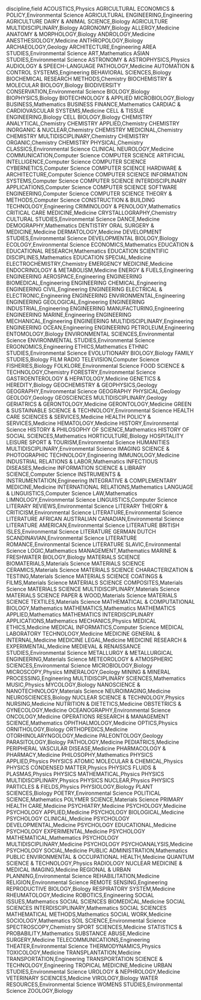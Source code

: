 discipline,field
ACOUSTICS,Physics
AGRICULTURAL ECONOMICS & POLICY,Environmental Science
AGRICULTURAL ENGINEERING,Engineering
AGRICULTURE DAIRY & ANIMAL SCIENCE,Biology
AGRICULTURE MULTIDISCIPLINARY,Biology
AGRONOMY,Biology
ALLERGY,Medicine
ANATOMY & MORPHOLOGY,Biology
ANDROLOGY,Medicine
ANESTHESIOLOGY,Medicine
ANTHROPOLOGY,Biology
ARCHAEOLOGY,Geology
ARCHITECTURE,Engineering
AREA STUDIES,Environmental Science
ART,Mathematics
ASIAN STUDIES,Environmental Science
ASTRONOMY & ASTROPHYSICS,Physics
AUDIOLOGY & SPEECH-LANGUAGE PATHOLOGY,Medicine
AUTOMATION & CONTROL SYSTEMS,Engineering
BEHAVIORAL SCIENCES,Biology
BIOCHEMICAL RESEARCH METHODS,Chemistry
BIOCHEMISTRY & MOLECULAR BIOLOGY,Biology
BIODIVERSITY CONSERVATION,Environmental Science
BIOLOGY,Biology
BIOPHYSICS,Biology
BIOTECHNOLOGY & APPLIED MICROBIOLOGY,Biology
BUSINESS,Mathematics
BUSINESS FINANCE,Mathematics
CARDIAC & CARDIOVASCULAR SYSTEMS,Medicine
CELL & TISSUE ENGINEERING,Biology
CELL BIOLOGY,Biology
CHEMISTRY ANALYTICAL,Chemistry
CHEMISTRY APPLIED,Chemistry
CHEMISTRY INORGANIC & NUCLEAR,Chemistry
CHEMISTRY MEDICINAL,Chemistry
CHEMISTRY MULTIDISCIPLINARY,Chemistry
CHEMISTRY ORGANIC,Chemistry
CHEMISTRY PHYSICAL,Chemistry
CLASSICS,Environmental Science
CLINICAL NEUROLOGY,Medicine
COMMUNICATION,Computer Science
COMPUTER SCIENCE ARTIFICIAL INTELLIGENCE,Computer Science
COMPUTER SCIENCE CYBERNETICS,Computer Science
COMPUTER SCIENCE HARDWARE & ARCHITECTURE,Computer Science
COMPUTER SCIENCE INFORMATION SYSTEMS,Computer Science
COMPUTER SCIENCE INTERDISCIPLINARY APPLICATIONS,Computer Science
COMPUTER SCIENCE SOFTWARE ENGINEERING,Computer Science
COMPUTER SCIENCE THEORY & METHODS,Computer Science
CONSTRUCTION & BUILDING TECHNOLOGY,Engineering
CRIMINOLOGY & PENOLOGY,Mathematics
CRITICAL CARE MEDICINE,Medicine
CRYSTALLOGRAPHY,Chemistry
CULTURAL STUDIES,Environmental Science
DANCE,Medicine
DEMOGRAPHY,Mathematics
DENTISTRY ORAL SURGERY & MEDICINE,Medicine
DERMATOLOGY,Medicine
DEVELOPMENT STUDIES,Environmental Science
DEVELOPMENTAL BIOLOGY,Biology
ECOLOGY,Environmental Science
ECONOMICS,Mathematics
EDUCATION & EDUCATIONAL RESEARCH,Mathematics
EDUCATION SCIENTIFIC DISCIPLINES,Mathematics
EDUCATION SPECIAL,Medicine
ELECTROCHEMISTRY,Chemistry
EMERGENCY MEDICINE,Medicine
ENDOCRINOLOGY & METABOLISM,Medicine
ENERGY & FUELS,Engineering
ENGINEERING AEROSPACE,Engineering
ENGINEERING BIOMEDICAL,Engineering
ENGINEERING CHEMICAL,Engineering
ENGINEERING CIVIL,Engineering
ENGINEERING ELECTRICAL & ELECTRONIC,Engineering
ENGINEERING ENVIRONMENTAL,Engineering
ENGINEERING GEOLOGICAL,Engineering
ENGINEERING INDUSTRIAL,Engineering
ENGINEERING MANUFACTURING,Engineering
ENGINEERING MARINE,Engineering
ENGINEERING MECHANICAL,Engineering
ENGINEERING MULTIDISCIPLINARY,Engineering
ENGINEERING OCEAN,Engineering
ENGINEERING PETROLEUM,Engineering
ENTOMOLOGY,Biology
ENVIRONMENTAL SCIENCES,Environmental Science
ENVIRONMENTAL STUDIES,Environmental Science
ERGONOMICS,Engineering
ETHICS,Mathematics
ETHNIC STUDIES,Environmental Science
EVOLUTIONARY BIOLOGY,Biology
FAMILY STUDIES,Biology
FILM RADIO TELEVISION,Computer Science
FISHERIES,Biology
FOLKLORE,Environmental Science
FOOD SCIENCE & TECHNOLOGY,Chemistry
FORESTRY,Environmental Science
GASTROENTEROLOGY & HEPATOLOGY,Medicine
GENETICS & HEREDITY,Biology
GEOCHEMISTRY & GEOPHYSICS,Geology
GEOGRAPHY,Environmental Science
GEOGRAPHY PHYSICAL,Geology
GEOLOGY,Geology
GEOSCIENCES MULTIDISCIPLINARY,Geology
GERIATRICS & GERONTOLOGY,Medicine
GERONTOLOGY,Medicine
GREEN & SUSTAINABLE SCIENCE & TECHNOLOGY,Environmental Science
HEALTH CARE SCIENCES & SERVICES,Medicine
HEALTH POLICY & SERVICES,Medicine
HEMATOLOGY,Medicine
HISTORY,Environmental Science
HISTORY & PHILOSOPHY OF SCIENCE,Mathematics
HISTORY OF SOCIAL SCIENCES,Mathematics
HORTICULTURE,Biology
HOSPITALITY LEISURE SPORT & TOURISM,Environmental Science
HUMANITIES MULTIDISCIPLINARY,Environmental Science
IMAGING SCIENCE & PHOTOGRAPHIC TECHNOLOGY,Engineering
IMMUNOLOGY,Medicine
INDUSTRIAL RELATIONS & LABOR,Mathematics
INFECTIOUS DISEASES,Medicine
INFORMATION SCIENCE & LIBRARY SCIENCE,Computer Science
INSTRUMENTS & INSTRUMENTATION,Engineering
INTEGRATIVE & COMPLEMENTARY MEDICINE,Medicine
INTERNATIONAL RELATIONS,Mathematics
LANGUAGE & LINGUISTICS,Computer Science
LAW,Mathematics
LIMNOLOGY,Environmental Science
LINGUISTICS,Computer Science
LITERARY REVIEWS,Environmental Science
LITERARY THEORY & CRITICISM,Environmental Science
LITERATURE,Environmental Science
LITERATURE AFRICAN AUSTRALIAN CANADIAN,Environmental Science
LITERATURE AMERICAN,Environmental Science
LITERATURE BRITISH ISLES,Environmental Science
LITERATURE GERMAN DUTCH SCANDINAVIAN,Environmental Science
LITERATURE ROMANCE,Environmental Science
LITERATURE SLAVIC,Environmental Science
LOGIC,Mathematics
MANAGEMENT,Mathematics
MARINE & FRESHWATER BIOLOGY,Biology
MATERIALS SCIENCE BIOMATERIALS,Materials Science
MATERIALS SCIENCE CERAMICS,Materials Science
MATERIALS SCIENCE CHARACTERIZATION & TESTING,Materials Science
MATERIALS SCIENCE COATINGS & FILMS,Materials Science
MATERIALS SCIENCE COMPOSITES,Materials Science
MATERIALS SCIENCE MULTIDISCIPLINARY,Materials Science
MATERIALS SCIENCE PAPER & WOOD,Materials Science
MATERIALS SCIENCE TEXTILES,Materials Science
MATHEMATICAL & COMPUTATIONAL BIOLOGY,Mathematics
MATHEMATICS,Mathematics
MATHEMATICS APPLIED,Mathematics
MATHEMATICS INTERDISCIPLINARY APPLICATIONS,Mathematics
MECHANICS,Physics
MEDICAL ETHICS,Medicine
MEDICAL INFORMATICS,Computer Science
MEDICAL LABORATORY TECHNOLOGY,Medicine
MEDICINE GENERAL & INTERNAL,Medicine
MEDICINE LEGAL,Medicine
MEDICINE RESEARCH & EXPERIMENTAL,Medicine
MEDIEVAL & RENAISSANCE STUDIES,Environmental Science
METALLURGY & METALLURGICAL ENGINEERING,Materials Science
METEOROLOGY & ATMOSPHERIC SCIENCES,Environmental Science
MICROBIOLOGY,Biology
MICROSCOPY,Physics
MINERALOGY,Geology
MINING & MINERAL PROCESSING,Engineering
MULTIDISCIPLINARY SCIENCES,Mathematics
MUSIC,Physics
MYCOLOGY,Biology
NANOSCIENCE & NANOTECHNOLOGY,Materials Science
NEUROIMAGING,Medicine
NEUROSCIENCES,Biology
NUCLEAR SCIENCE & TECHNOLOGY,Physics
NURSING,Medicine
NUTRITION & DIETETICS,Medicine
OBSTETRICS & GYNECOLOGY,Medicine
OCEANOGRAPHY,Environmental Science
ONCOLOGY,Medicine
OPERATIONS RESEARCH & MANAGEMENT SCIENCE,Mathematics
OPHTHALMOLOGY,Medicine
OPTICS,Physics
ORNITHOLOGY,Biology
ORTHOPEDICS,Medicine
OTORHINOLARYNGOLOGY,Medicine
PALEONTOLOGY,Geology
PARASITOLOGY,Biology
PATHOLOGY,Medicine
PEDIATRICS,Medicine
PERIPHERAL VASCULAR DISEASE,Medicine
PHARMACOLOGY & PHARMACY,Medicine
PHILOSOPHY,Mathematics
PHYSICS APPLIED,Physics
PHYSICS ATOMIC MOLECULAR & CHEMICAL,Physics
PHYSICS CONDENSED MATTER,Physics
PHYSICS FLUIDS & PLASMAS,Physics
PHYSICS MATHEMATICAL,Physics
PHYSICS MULTIDISCIPLINARY,Physics
PHYSICS NUCLEAR,Physics
PHYSICS PARTICLES & FIELDS,Physics
PHYSIOLOGY,Biology
PLANT SCIENCES,Biology
POETRY,Environmental Science
POLITICAL SCIENCE,Mathematics
POLYMER SCIENCE,Materials Science
PRIMARY HEALTH CARE,Medicine
PSYCHIATRY,Medicine
PSYCHOLOGY,Medicine
PSYCHOLOGY APPLIED,Medicine
PSYCHOLOGY BIOLOGICAL,Medicine
PSYCHOLOGY CLINICAL,Medicine
PSYCHOLOGY DEVELOPMENTAL,Medicine
PSYCHOLOGY EDUCATIONAL,Medicine
PSYCHOLOGY EXPERIMENTAL,Medicine
PSYCHOLOGY MATHEMATICAL,Mathematics
PSYCHOLOGY MULTIDISCIPLINARY,Medicine
PSYCHOLOGY PSYCHOANALYSIS,Medicine
PSYCHOLOGY SOCIAL,Medicine
PUBLIC ADMINISTRATION,Mathematics
PUBLIC ENVIRONMENTAL & OCCUPATIONAL HEALTH,Medicine
QUANTUM SCIENCE & TECHNOLOGY,Physics
RADIOLOGY NUCLEAR MEDICINE & MEDICAL IMAGING,Medicine
REGIONAL & URBAN PLANNING,Environmental Science
REHABILITATION,Medicine
RELIGION,Environmental Science
REMOTE SENSING,Engineering
REPRODUCTIVE BIOLOGY,Biology
RESPIRATORY SYSTEM,Medicine
RHEUMATOLOGY,Medicine
ROBOTICS,Engineering
SOCIAL ISSUES,Mathematics
SOCIAL SCIENCES BIOMEDICAL,Medicine
SOCIAL SCIENCES INTERDISCIPLINARY,Mathematics
SOCIAL SCIENCES MATHEMATICAL METHODS,Mathematics
SOCIAL WORK,Medicine
SOCIOLOGY,Mathematics
SOIL SCIENCE,Environmental Science
SPECTROSCOPY,Chemistry
SPORT SCIENCES,Medicine
STATISTICS & PROBABILITY,Mathematics
SUBSTANCE ABUSE,Medicine
SURGERY,Medicine
TELECOMMUNICATIONS,Engineering
THEATER,Environmental Science
THERMODYNAMICS,Physics
TOXICOLOGY,Medicine
TRANSPLANTATION,Medicine
TRANSPORTATION,Engineering
TRANSPORTATION SCIENCE & TECHNOLOGY,Engineering
TROPICAL MEDICINE,Medicine
URBAN STUDIES,Environmental Science
UROLOGY & NEPHROLOGY,Medicine
VETERINARY SCIENCES,Medicine
VIROLOGY,Biology
WATER RESOURCES,Environmental Science
WOMENS STUDIES,Environmental Science
ZOOLOGY,Biology
